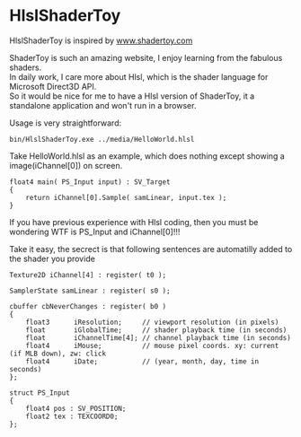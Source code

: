HlslShaderToy
==

HlslShaderToy is inspired by www.shadertoy.com

ShaderToy is such an amazing website, I enjoy learning from the fabulous shaders.   
In daily work, I care more about Hlsl, which is the shader language for Microsoft Direct3D API.   
So it would be nice for me to have a Hlsl version of ShaderToy, it a standalone application and won't run in a browser.   

Usage is very straightforward:
```
bin/HlslShaderToy.exe ../media/HelloWorld.hlsl
```

Take HelloWorld.hlsl as an example, which does nothing except showing a image(iChannel[0]) on screen.   
```
float4 main( PS_Input input) : SV_Target
{
    return iChannel[0].Sample( samLinear, input.tex );
}
```

If you have previous experience with Hlsl coding, then you must be wondering WTF is PS_Input and iChannel[0]!!!   

Take it easy, the secrect is that following sentences are automatilly added to the shader you provide    
```
Texture2D iChannel[4] : register( t0 );

SamplerState samLinear : register( s0 );

cbuffer cbNeverChanges : register( b0 )
{
    float3      iResolution;     // viewport resolution (in pixels)
    float       iGlobalTime;     // shader playback time (in seconds)
    float       iChannelTime[4]; // channel playback time (in seconds)
    float4      iMouse;          // mouse pixel coords. xy: current (if MLB down), zw: click
    float4      iDate;           // (year, month, day, time in seconds)
};

struct PS_Input
{
    float4 pos : SV_POSITION;
    float2 tex : TEXCOORD0;
};
```
